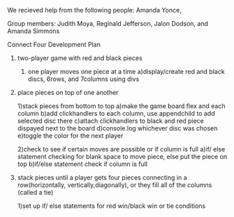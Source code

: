 We recieved help from the following people: Amanda Yonce,



Group members: Judith Moya, Reginald Jefferson, Jalon Dodson, and Amanda Simmons


Connect Four Development Plan


1. two-player game with red and black pieces
    1) one player moves one piece at a time
        a)display/create red and black discs, 6rows, and 7columns using divs
    
    
2. place pieces on top of one another

    1)stack pieces from bottom to top
        a)make the game board flex and each column
        b)add clickhandlers to each column, use appendchild to add selected disc there
        c)attach clickhandlers to black and red piece dispayed next to the board
        d)console.log whichever disc was chosen
        e)toggle the color for the next player

    2)check to see if certain moves are possible or if column is full
        a)if/ else statement checking for blank space to move piece, else put the piece on top
        b)if/else statement check if column is full
        

3. stack pieces until a player gets four pieces connecting in a row(horizontally, vertically,diagonally), or they fill all of the columns (called a tie)     

    1)set up if/ else statements for red win/black win or tie conditions
